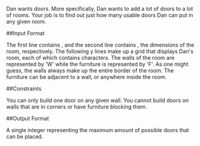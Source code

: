 Dan wants doors. More specifically, Dan wants to add a lot of doors to a lot of rooms. Your job is to find out just how many usable doors Dan can put in any given room.

##Input Format

The first line contains , and the second line contains , the dimensions of the room, respectively. The following y lines make up a grid that displays Dan's room, each of which contains  characters. The walls of the room are represented by 'W' while the furniture is represented by 'F'. As one might guess, the walls always make up the entire border of the room. The furniture can be adjacent to a wall, or anywhere inside the room.

##Constraints

You can only build one door on any given wall. You cannot build doors on walls that are in corners or have furniture blocking them.

##Output Format

A single integer representing the maximum amount of possible doors that can be placed.